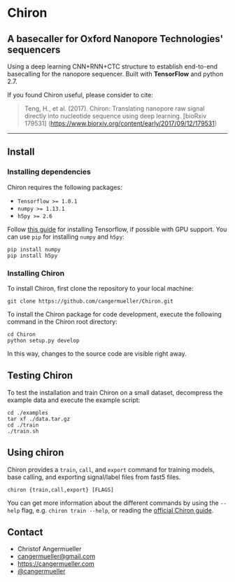 # Chiron
## A basecaller for Oxford Nanopore Technologies' sequencers
Using a deep learning CNN+RNN+CTC structure to establish end-to-end basecalling for the nanopore sequencer.
Built with **TensorFlow** and python 2.7.

If you found Chiron useful, please consider to cite:
> Teng, H., et al. (2017). Chiron: Translating nanopore raw signal directly into nucleotide sequence using deep learning. [bioRxiv 179531] (https://www.biorxiv.org/content/early/2017/09/12/179531)

---

## Install


### Installing dependencies

Chiron requires the following packages:
* `Tensorflow >= 1.0.1`
* `numpy >= 1.13.1`
* `h5py >= 2.6`

Follow [this guide](https://www.tensorflow.org/install/) for installing Tensorflow, if possible with GPU support.
You can use `pip` for installing `numpy` and `h5py`:

```
pip install numpy
pip install h5py
```


### Installing Chiron

To install Chiron, first clone the repository to your local machine:

```
git clone https://github.com/cangermueller/Chiron.git
```

To install the Chiron package for code development, execute the following command in the Chiron root directory:

```
cd Chiron
python setup.py develop
```

In this way, changes to the source code are visible right away.


## Testing Chiron
To test the installation and train Chiron on a small dataset, decompress the example data and execute the example script:

```
cd ./examples
tar xf ./data.tar.gz
cd ./train
./train.sh
```

## Using chiron
Chiron provides a `train`, `call`, and `export` command for training models, base calling, and exporting signal/label files from fast5 files.

```
chiron {train,call,export} [FLAGS]
```

You can get more information about the different commands by using the `--help` flag, e.g. `chiron train --help`, or reading the [official Chiron guide](https://github.com/haotianteng/Chiron).


## Contact
* Christof Angermueller
* cangermueller@gmail.com
* https://cangermueller.com
* [@cangermueller](https://twitter.com/cangermueller)
